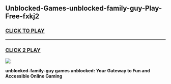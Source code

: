 
## Unblocked-Games-unblocked-family-guy-Play-Free-fxkj2
<h3>
<a href="https://premium76.site?title=unblocked-family-guy&ref=21A">CLICK TO PLAY</a></h3>
<hr>

<h3>
<a href="https://premium76.site?title=unblocked-family-guy&ref=21A">CLICK 2 PLAY</a>
  
</h3>

<a href="https://premium76.site?title=unblocked-family-guy&ref=21A"><img src="https://clearcache.store/games.png"></a>


**unblocked-family-guy games unblocked: Your Gateway to Fun and Accessible Online Gaming**
